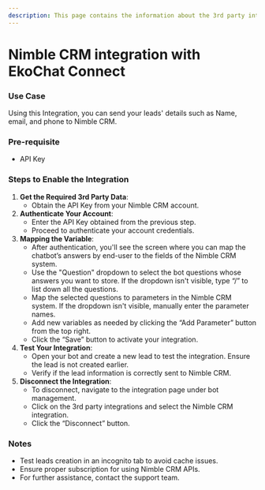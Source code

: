 ```yaml
---
description: This page contains the information about the 3rd party integrations.
---
```


# Nimble CRM integration with EkoChat Connect

### Use Case

Using this Integration, you can send your leads' details such as Name, email, and phone to Nimble CRM.

### Pre-requisite

* API Key

### Steps to Enable the Integration

1. **Get the Required 3rd Party Data**:
   * Obtain the API Key from your Nimble CRM account.
2. **Authenticate Your Account**:
   * Enter the API Key obtained from the previous step.
   * Proceed to authenticate your account credentials.
3. **Mapping the Variable**:
   * After authentication, you'll see the screen where you can map the chatbot’s answers by end-user to the fields of the Nimble CRM system.
   * Use the "Question" dropdown to select the bot questions whose answers you want to store. If the dropdown isn't visible, type “/” to list down all the questions.
   * Map the selected questions to parameters in the Nimble CRM system. If the dropdown isn't visible, manually enter the parameter names.
   * Add new variables as needed by clicking the “Add Parameter” button from the top right.
   * Click the “Save” button to activate your integration.
4. **Test Your Integration**:
   * Open your bot and create a new lead to test the integration. Ensure the lead is not created earlier.
   * Verify if the lead information is correctly sent to Nimble CRM.
5. **Disconnect the Integration**:
   * To disconnect, navigate to the integration page under bot management.
   * Click on the 3rd party integrations and select the Nimble CRM integration.
   * Click the “Disconnect” button.

### Notes

* Test leads creation in an incognito tab to avoid cache issues.
* Ensure proper subscription for using Nimble CRM APIs.
* For further assistance, contact the support team.
